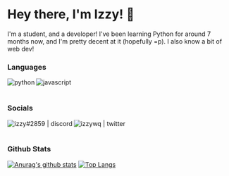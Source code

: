 # Hey there, I'm Izzy! 🎃
I'm a student, and a developer! I've been learning Python for around 7 months now, and I'm pretty decent at it (hopefully =p). I also know a bit of web dev!


### Languages
<img align="left" alt="python" src="https://img.icons8.com/color/48/000000/python.png">
<img align="left" alt="javascript" src="https://img.icons8.com/color/48/000000/javascript.png">
<br>
<br>

### Socials
[<img align="left" alt="izzy#2859 | discord" src="https://img.icons8.com/clouds/48/000000/discord-logo.png"/>](https://discord.com/users/521872289231273994)
[<img align="left" alt="izzywq | twitter" src="https://img.icons8.com/cotton/48/000000/twitter.png">](https://twitter.com/izzywq)
<br>
<br>

### Github Stats
[![Anurag's github stats](https://github-readme-stats.vercel.app/api?username=izzy-q&show_icons=true&theme=buefy&count_private=true)](https://github.com/anuraghazra/github-readme-stats)
[![Top Langs](https://github-readme-stats.vercel.app/api/top-langs/?username=izzy-q&hide=powershell&theme=buefy&layout=compact)]()
